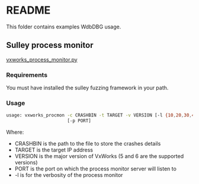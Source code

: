 # README
This folder contains examples WdbDBG usage.

## Sulley process monitor
[vxworks_process_monitor.py](./vxworks_process_monitor.py)

### Requirements
You must have installed the sulley fuzzing framework in your path.

### Usage
```bash
usage: vxworks_procmon -c CRASHBIN -t TARGET -v VERSION [-l {10,20,30,40,50}]
                       [-p PORT]
```

Where:
* CRASHBIN is the path to the file to store the crashes details
* TARGET is the target IP address
* VERSION is the major version of VxWorks (5 and 6 are the supported versions)
* PORT is the port on which the process monitor server will listen to
* -l is for the verbosity of the process monitor
